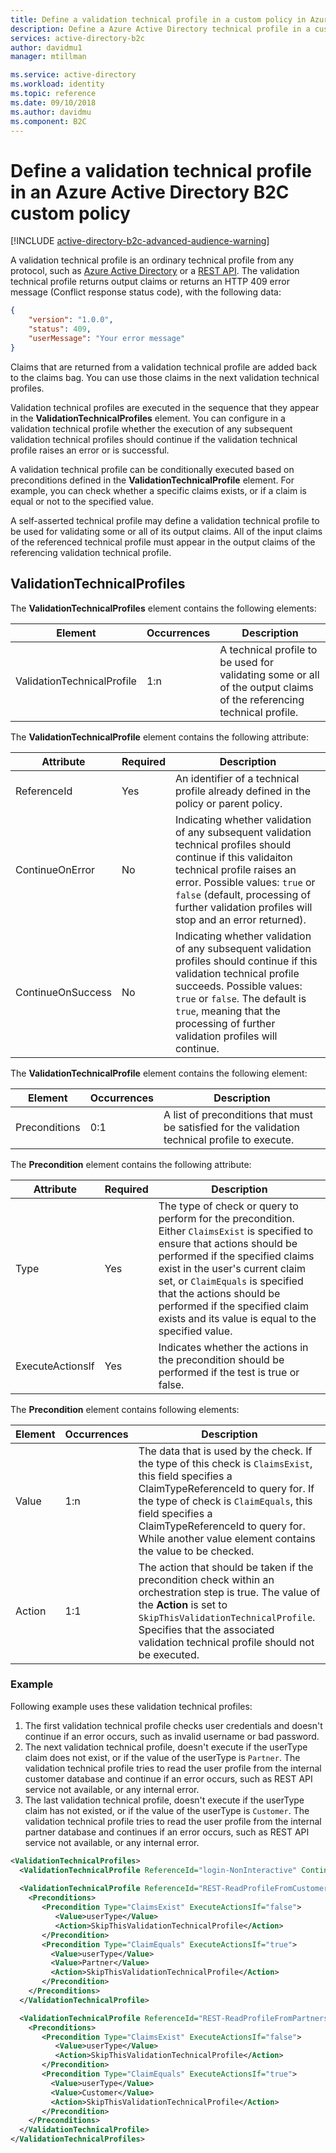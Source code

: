```yaml
---
title: Define a validation technical profile in a custom policy in Azure Active Directory B2C | Microsoft Docs
description: Define a Azure Active Directory technical profile in a custom policy in Azure Active Directory B2C.
services: active-directory-b2c
author: davidmu1
manager: mtillman

ms.service: active-directory
ms.workload: identity
ms.topic: reference
ms.date: 09/10/2018
ms.author: davidmu
ms.component: B2C
---
```


# Define a validation technical profile in an Azure Active Directory B2C custom policy

[!INCLUDE [active-directory-b2c-advanced-audience-warning](../../includes/active-directory-b2c-advanced-audience-warning.md)]
 
A validation technical profile is an ordinary technical profile from any protocol, such as [Azure Active Directory](active-directory-technical-profile.md) or a [REST API](restful-technical-profile.md). The validation technical profile returns output claims or returns an HTTP 409 error message (Conflict response status code), with the following data:

```JSON
{
    "version": "1.0.0",
    "status": 409,
    "userMessage": "Your error message"
}
```

Claims that are returned from a validation technical profile are added back to the claims bag. You can use those claims in the next validation technical profiles.

Validation technical profiles are executed in the sequence that they appear in the **ValidationTechnicalProfiles** element. You can configure in a validation technical profile whether the execution of any subsequent validation technical profiles should continue if the validation technical profile raises an error or is successful.  

A validation technical profile can be conditionally executed based on preconditions defined in the **ValidationTechnicalProfile** element. For example, you can check whether a specific claims exists, or if a claim is equal or not to the specified value.

A self-asserted technical profile may define a validation technical profile to be used for validating some or all of its output claims. All of the input claims of the referenced technical profile must appear in the output claims of the referencing validation technical profile.


## ValidationTechnicalProfiles

The **ValidationTechnicalProfiles** element contains the following elements:

| Element | Occurrences | Description |
| ------- | ----------- | ----------- |
| ValidationTechnicalProfile | 1:n | A technical profile to be used for validating some or all of the output claims of the referencing technical profile. |

The **ValidationTechnicalProfile** element contains the following attribute:

| Attribute | Required | Description |
| --------- | -------- | ----------- |
| ReferenceId | Yes | An identifier of a technical profile already defined in the policy or parent policy. |
|ContinueOnError|No| Indicating whether validation of any subsequent validation technical profiles should continue if this validaiton technical profile raises an error. Possible values: `true` or `false` (default,  processing of further validation profiles will stop and an error returned). 
|ContinueOnSuccess | No | Indicating whether validation of any subsequent validation profiles should continue if this validation technical profile succeeds. Possible values: `true` or `false`. The default is `true`, meaning that the processing of further validation profiles will continue. |

The **ValidationTechnicalProfile** element contains the following element:

| Element | Occurrences | Description |
| ------- | ----------- | ----------- |
| Preconditions | 0:1 | A list of preconditions that must be satisfied for the validation technical profile to execute. |

The **Precondition** element contains the following attribute:

| Attribute | Required | Description |
| --------- | -------- | ----------- |
| Type | Yes | The type of check or query to perform for the precondition. Either `ClaimsExist` is specified to ensure that actions should be performed if the specified claims exist in the user's current claim set, or `ClaimEquals` is specified that the actions should be performed if the specified claim exists and its value is equal to the specified value. |
| ExecuteActionsIf | Yes | Indicates whether the actions in the precondition should be performed if the test is true or false. | 

The **Precondition** element contains following elements:

| Element | Occurrences | Description |
| ------- | ----------- | ----------- |
| Value | 1:n | The data that is used by the check. If the type of this check is `ClaimsExist`, this field specifies a ClaimTypeReferenceId to query for. If the type of check is `ClaimEquals`, this field specifies a ClaimTypeReferenceId to query for. While another value element contains the value to be checked.|
| Action | 1:1 | The action that should be taken if the precondition check within an orchestration step is true. The value of the **Action** is set to `SkipThisValidationTechnicalProfile`. Specifies that the associated validation technical profile should not be executed. | 

### Example

Following example uses these validation technical profiles: 

1. The first validation technical profile checks user credentials and doesn't continue if an error occurs, such as invalid username or bad password. 
2. The next validation technical profile, doesn't execute if the userType claim does not exist, or if the value of the userType is `Partner`. The validation technical profile tries to read the user profile from the internal customer database and continue if an error occurs, such as REST API service not available, or any internal error.
3. The last validation technical profile, doesn't execute if the userType claim has not existed, or if the value of the userType is `Customer`. The validation technical profile tries to read the user profile from the internal partner database and continues if an error occurs, such as REST API service not available, or any internal error.

```XML
<ValidationTechnicalProfiles>
  <ValidationTechnicalProfile ReferenceId="login-NonInteractive" ContinueOnError="false"  />
    
  <ValidationTechnicalProfile ReferenceId="REST-ReadProfileFromCustomertsDatabase" ContinueOnError="true" >
    <Preconditions>
       <Precondition Type="ClaimsExist" ExecuteActionsIf="false">
          <Value>userType</Value>
          <Action>SkipThisValidationTechnicalProfile</Action>
       </Precondition>
       <Precondition Type="ClaimEquals" ExecuteActionsIf="true">
         <Value>userType</Value>
         <Value>Partner</Value>
         <Action>SkipThisValidationTechnicalProfile</Action>
       </Precondition>
    </Preconditions>          
  </ValidationTechnicalProfile>

  <ValidationTechnicalProfile ReferenceId="REST-ReadProfileFromPartnersDatabase" ContinueOnError="true" >
    <Preconditions>
       <Precondition Type="ClaimsExist" ExecuteActionsIf="false">
          <Value>userType</Value>
          <Action>SkipThisValidationTechnicalProfile</Action>
       </Precondition>
       <Precondition Type="ClaimEquals" ExecuteActionsIf="true">
         <Value>userType</Value>
         <Value>Customer</Value>
         <Action>SkipThisValidationTechnicalProfile</Action>
       </Precondition>
    </Preconditions>          
  </ValidationTechnicalProfile>
</ValidationTechnicalProfiles>
```















